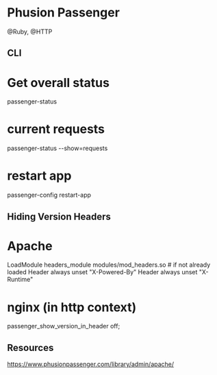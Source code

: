 # Phusion Passenger
@Ruby, @HTTP

CLI
---



  # Get overall status
  passenger-status
  # current requests
  passenger-status --show=requests
  # restart app
  passenger-config restart-app

Hiding Version Headers
----------------------



  # Apache
  LoadModule headers_module modules/mod_headers.so # if not already loaded
  Header always unset "X-Powered-By"
  Header always unset "X-Runtime"
  # nginx (in http context)
  passenger_show_version_in_header off;

Resources
---------

<https://www.phusionpassenger.com/library/admin/apache/>

